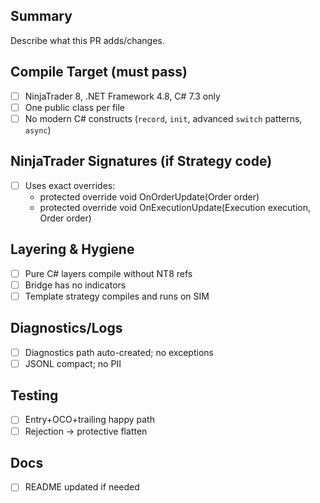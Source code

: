 ## Summary
Describe what this PR adds/changes.

## Compile Target (must pass)
- [ ] NinjaTrader 8, .NET Framework 4.8, C# 7.3 only
- [ ] One public class per file
- [ ] No modern C# constructs (`record`, `init`, advanced `switch` patterns, `async`)

## NinjaTrader Signatures (if Strategy code)
- [ ] Uses exact overrides:
  - protected override void OnOrderUpdate(Order order)
  - protected override void OnExecutionUpdate(Execution execution, Order order)

## Layering & Hygiene
- [ ] Pure C# layers compile without NT8 refs
- [ ] Bridge has no indicators
- [ ] Template strategy compiles and runs on SIM

## Diagnostics/Logs
- [ ] Diagnostics path auto-created; no exceptions
- [ ] JSONL compact; no PII

## Testing
- [ ] Entry+OCO+trailing happy path
- [ ] Rejection → protective flatten

## Docs
- [ ] README updated if needed
